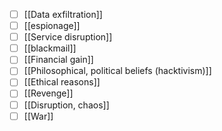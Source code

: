 - [ ] [[Data exfiltration]]
- [ ] [[espionage]]
- [ ] [[Service disruption]]
- [ ] [[blackmail]]
- [ ] [[Financial gain]]
- [ ] [[Philosophical, political beliefs (hacktivism)]]
- [ ] [[Ethical reasons]]
- [ ] [[Revenge]]
- [ ] [[Disruption, chaos]]
- [ ] [[War]]